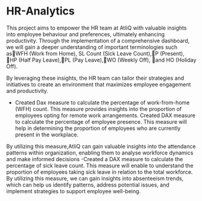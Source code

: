 # HR-Analytics
This project aims to empower the HR team at AtliQ with valuable insights into employee behaviour and preferences, ultimately enhancing productivity. 
Through the implementation of a comprehensive dashboard, we will gain a deeper understanding of important terminologies such asWFH (Work from Home), 
SL Count (Sick Leave Count),P (Present), HP (Half Pay Leave),PL (Pay Leave),WO (Weekly Off), and HO (Holiday Off).

By leveraging these insights, the HR team can tailor their strategies and initiatives to create an environment that maximizes employee engagement and productivity.
- Created Dax measure to calculate the percentage of work-from-home (WFH) count. This measure provides insights into the proportion of employees opting for remote work arrangements. 
Created DAX measure to calculate the percentage of employee presence. This measure will help in determining the proportion of employees who are currently present in the workplace.

By utilizing this measure,AtliQ can gain valuable insights into the attendance patterns within organization, enabling them to analyse workforce dynamics and make informed decisions
-Created a DAX measure to calculate the percentage of sick leave count. This measure will enable to understand the proportion of employees taking sick leave in relation to the total
workforce. By utilizing this measure, we can gain insights into absenteeism trends, which can help us identify patterns, address potential issues, and implement strategies to support
  employee well-being.

